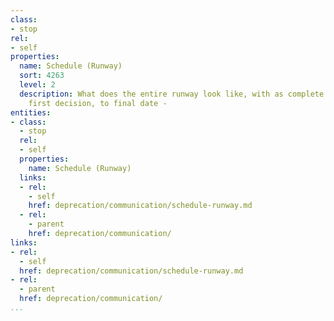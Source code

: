 ```yaml
---
class:
- stop
rel:
- self
properties:
  name: Schedule (Runway)
  sort: 4263
  level: 2
  description: What does the entire runway look like, with as complete schedule from
    first decision, to final date -
entities:
- class:
  - stop
  rel:
  - self
  properties:
    name: Schedule (Runway)
  links:
  - rel:
    - self
    href: deprecation/communication/schedule-runway.md
  - rel:
    - parent
    href: deprecation/communication/
links:
- rel:
  - self
  href: deprecation/communication/schedule-runway.md
- rel:
  - parent
  href: deprecation/communication/
...
```

